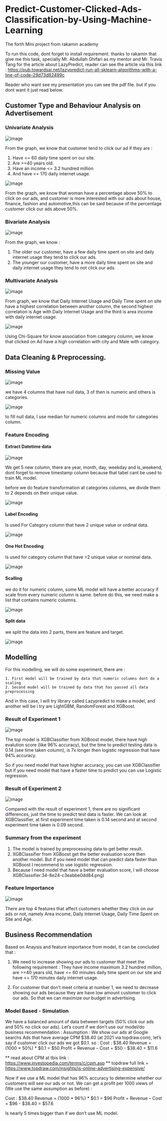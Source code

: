 # Predict-Customer-Clicked-Ads-Classification-by-Using-Machine-Learning
The forth Mini project from rakamin academy

To run this code, dont forget to install requirement.
thanks to rakamin that give me this task, specially Mr. Abdullah Ghifari as my mentor and Mr. Travis Tang for the article about LazyPredict, reader can see the article via this link : https://pub.towardsai.net/lazypredict-run-all-sklearn-algorithms-with-a-line-of-code-29d73d82499c

Reader who want see my presentation you can see the pdf file. but if you dont want it just read below.

## Customer Type and Behaviour Analysis on Advertisement
### Univariate Analysis

![image](https://user-images.githubusercontent.com/94748637/216089717-0f88f877-7d89-4d11-8c67-fe02b3b65cb9.png)

From the graph, we know that customer tend to click our ad if they are :
1. Have <= 60 daily time spent on our site.
2. Are >=40 years old. 
3. Have an income <= 3.2 hundred million
4. And have <= 170 daily internet usage.

![image](https://user-images.githubusercontent.com/94748637/216089890-a4698a4f-ed8b-492a-88b4-6d971d2ddc9e.png)

From the graph, we know that woman have a percentage above 50% to click on our ads, and customer is more interested with our ads about house, finance, fashion and automotive,this can be said because of the percentage customer click our ads above 50%.

### Bivariate Analysis

![image](https://user-images.githubusercontent.com/94748637/216090775-8b868682-d840-4bd4-b91d-2bba3d8d7737.png)

From the graph, we know :
1. The older our customer, have a few daily time spent on site and daily internet usage they tend to click our ads.
2. The younger our customer, have a more daily time spent on site and daily internet usage they tend to not click our ads.

### Multivariate Analysis

![image](https://user-images.githubusercontent.com/94748637/216091294-23efe51e-3d01-48b1-9178-00424345a489.png)

From graph, we know that Daily Internet Usage and Daily Time spent on site have a highest correlation between another column, the second highest correlation is Age with Daily Internet Usage and the third is area income with daily internet usage.

![image](https://user-images.githubusercontent.com/94748637/216091468-a5145931-f393-4204-bd90-636f53c524b7.png)

Using Chi-Square for know association from category column, we know that clicked on Ad have a high correlation with city and  Male with category.

## Data Cleaning & Preprocessing.
### Missing Value
![image](https://user-images.githubusercontent.com/94748637/216092880-7ff1e3ce-0c96-497b-8d31-951bd82f201b.png)

we have 4 columns that have null data, 3 of then is numeric and others is categories.

![image](https://user-images.githubusercontent.com/94748637/216093098-6785e26e-0fa2-4540-b342-62535e9fbd94.png)

to fill null data, I use median for numeric columns and mode for categories column.

### Feature Encoding
#### Extract Datetime data

![image](https://user-images.githubusercontent.com/94748637/216093373-ac13c9e2-9aa9-47ee-ae2c-2f84202f30d4.png)

We get 5 new column, there are year, month, day, weekday and is_weekend, dont forget to remove timestamp column because that tabel cant be used to train ML model.

before we do feature transformation at categories columns, we divide them to 2 depends on their unique value.

![image](https://user-images.githubusercontent.com/94748637/216093864-2fbac63f-7b6e-42a5-8f3d-7a5704cb8a40.png)

#### Label Encoding
Is used For Category column that have 2 unique value or ordinal data.

![image](https://user-images.githubusercontent.com/94748637/216094021-16b3af9f-dfc0-4aab-9ceb-104cce1c6717.png)

#### One Hot Encoding
Is used for category column that have >2 unique value or nominal data.

![image](https://user-images.githubusercontent.com/94748637/216094191-94d2335d-8c17-4efd-8d62-15d27eff2714.png)

#### Scalling 
we do it for numeric column, some ML model will have a better accuracy if scale from every numeric column is same.
before do this, we need make a list that contains numeric columns.

![image](https://user-images.githubusercontent.com/94748637/216094609-ac5d2cc2-ea31-425e-ae33-3b8b78112d54.png)

#### Split data
we split the data into 2 parts, there are feature and target.

![image](https://user-images.githubusercontent.com/94748637/216094874-d63b6cfe-f648-43a6-b1fa-c39de04a3caa.png)

## Modelling
For this modelling, we will do some experiment, there are :

    1. First model will be trained by data that numeric columns dont do a scaling
    2. Second model will be trained by data that has passed all data preprocessing
    
And in this case, I will try library called Lazypredict to make a model, and another will be i try are LightGBM, RandomForest and XGBoost.

### Result of Experiment 1 

![image](https://user-images.githubusercontent.com/94748637/216095073-3bcb54d9-63c7-4ec3-a651-4e8dc627a47b.png)

The top model is XGBClassifier from XGBoost model, there have high evalution score (like 96% accuracy), but the time to predict testing data is 0.14 (see time taken column), is 7x longer then logistic regression that have 94% accuracy.

So if you need model that have higher accuracy, you can use XGBClassifier but if you need model that have a faster time to predict you can use Logistic regression.

### Result of Experiment 2

![image](https://user-images.githubusercontent.com/94748637/216095210-50bb95c5-2c26-421c-bc7d-0cbc21714847.png)

Compared with the result of experiment 1, there are no significant differences, just the time to predict test data is faster. We can look at XGBClassifier, at first experiment time taken is 0.14 second and at second experiment time taken is 0.09 second.

### Summary from the experiment

1. The model is trained by preprocessing data to get better result.
2. XGBClassifier from XGBoost get the better evaluation score then another model. But if you need model that can predict data faster than XGBoost I recommend to use logistic regression.
3. Because I need model that have a better evaluation score, I will choose XGBClassifier.34-8e24-c3eabbe0dd84.png)

### Feature Importance

![image](https://user-images.githubusercontent.com/94748637/216095597-9a60f0e0-5139-4d08-8746-8afdd338f001.png)

There are top 4 features that affect customers whether they click on our ads or not, namely Area income, Daily Internet Usage, Daily Time Spent on Site and Age.

## Business Recommendation
Based on Anaysis and feature importance from model, it can be concluded that :

1. We need to increase showing our ads to customer that meet the following requirement : They have income maximum 3.2 hundred million, are >=40 years old, have <= 60 minutes daily time spent on our site and  have <= 170 minutes daily internet usage.

2. For customer that don’t meet criteria at number 1, we need to decrease showing our ads because they are have low amount customer to click our ads. So that we can maximize our budget in advertising.

### Model Based - Simulation

We have a balanced amount of data between targets (50% click our ads and 50% no click our ads). Let’s count if we don’t use our model/do business recommendation :
Assumption : 
We show our ads at Google searchs Ads that have average CPM $38.40 (at 2021 via topdraw.com), let’s say if customer click our ads we got $0.1. so :
Cost : $38.40
Revenue = (1000 * 50%) * $0.1 = $50
Profit = Revenue – Cost = $50 - $38.40 = $11.6

** read about CPM at tbis link : https://www.investopedia.com/terms/c/cpm.asp
** topdraw full link = https://www.topdraw.com/insights/is-online-advertising-expensive/

Now if we use a ML model that has 96% accuracy to determine whether our customers will see our ads or not. We can get a profit per 1000 views of (We use the same assumption as before) :

Cost : $38.40
Revenue = (1000 * 96%) * $0.1 = $96
Profit = Revenue – Cost = $96 - $38.40 = $57.6

Is nearly 5 times bigger than if we don’t use ML model.
